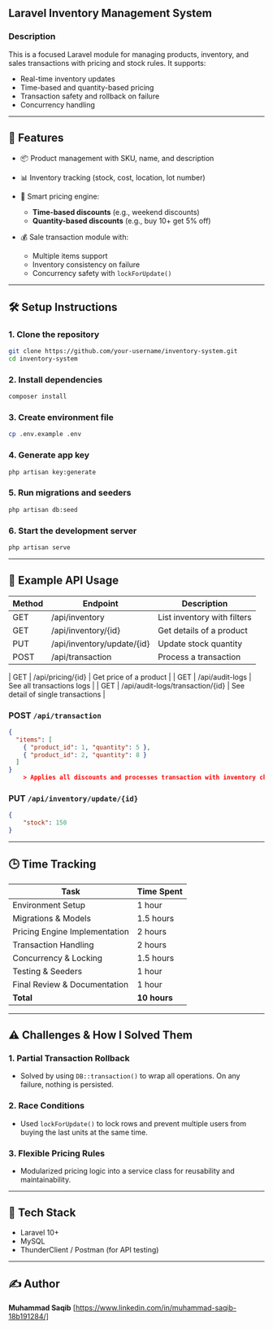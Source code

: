 
## Laravel Inventory Management System

### Description

This is a focused Laravel module for managing products, inventory, and sales transactions with pricing and stock rules. It supports:

* Real-time inventory updates
* Time-based and quantity-based pricing
* Transaction safety and rollback on failure
* Concurrency handling

---

## 🚀 Features

* 📦 Product management with SKU, name, and description
* 📊 Inventory tracking (stock, cost, location, lot number)
* 🧮 Smart pricing engine:

  * **Time-based discounts** (e.g., weekend discounts)
  * **Quantity-based discounts** (e.g., buy 10+ get 5% off)
* 💰 Sale transaction module with:

  * Multiple items support
  * Inventory consistency on failure
  * Concurrency safety with `lockForUpdate()`

---

## 🛠️ Setup Instructions

### 1. Clone the repository

```bash
git clone https://github.com/your-username/inventory-system.git
cd inventory-system
```

### 2. Install dependencies

```bash
composer install

```

### 3. Create environment file

```bash
cp .env.example .env
```

### 4. Generate app key

```bash
php artisan key:generate
```

### 5. Run migrations and seeders

```bash
php artisan db:seed
```

### 6. Start the development server

```bash
php artisan serve
```

---

## 🧪 Example API Usage

| Method | Endpoint            | Description                                     |
| ------ | ------------------- | ---------------------------                     |
| GET    | /api/inventory      | List inventory with filters                     |
| GET    | /api/inventory/{id} | Get details of a product                        |
| PUT    | /api/inventory/update/{id}    | Update stock quantity                 |
| POST   | /api/transaction    | Process a transaction                           |

| GET    | /api/pricing/{id}   | Get price of a product                          |
| GET    | /api/audit-logs     | See all transactions logs                       |
| GET    | /api/audit-logs/transaction/{id}  | See detail of single transactions |


### POST `/api/transaction`

```json
{
  "items": [
    { "product_id": 1, "quantity": 5 },
    { "product_id": 2, "quantity": 8 }
  ]
}
    > Applies all discounts and processes transaction with inventory checks.
```

### PUT `/api/inventory/update/{id}`

```json
{
    "stock": 150
}
```

---

## 🕒 Time Tracking

| Task                          | Time Spent   |
| ----------------------------- | ------------ |
| Environment Setup             | 1 hour       |
| Migrations & Models           | 1.5 hours    |
| Pricing Engine Implementation | 2 hours      |
| Transaction Handling          | 2 hours      |
| Concurrency & Locking         | 1.5 hours    |
| Testing & Seeders             | 1 hour       |
| Final Review & Documentation  | 1 hour       |
| **Total**                     | **10 hours** |

---

## ⚠️ Challenges & How I Solved Them

### 1. **Partial Transaction Rollback**

* Solved by using `DB::transaction()` to wrap all operations. On any failure, nothing is persisted.

### 2. **Race Conditions**

* Used `lockForUpdate()` to lock rows and prevent multiple users from buying the last units at the same time.

### 3. **Flexible Pricing Rules**

* Modularized pricing logic into a service class for reusability and maintainability.

---

## 📂 Tech Stack

* Laravel 10+
* MySQL
* ThunderClient / Postman (for API testing)

---

## ✍️ Author

**Muhammad Saqib**
\[https://www.linkedin.com/in/muhammad-saqib-18b191284/]
